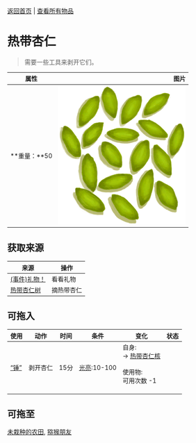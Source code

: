 [返回首页](index.md)   |  [查看所有物品](object.md)
# 热带杏仁  
> 需要一些工具来剥开它们。  
  
  属性  |   图片   
 ----  |  ----:   
 **重量：**50  |  ![](Sprite/TropicalAlmond.png)   
  
## 获取来源  
来源  |  操作  
----  |  ----  
[(事件)礼物！](Event_MacaqueFriendGift.md)  |  看看礼物  
[热带杏仁树](TropicalAlmondTree.md)  |  摘热带杏仁  
## 可拖入  
使用  |  动作  |  时间  |  条件  |  变化  |  状态  
----  |  ----  |  ----  |  ----  |  ----  |  ----  
[“锤”](tag_Hammer.md)  |  剥开杏仁  |  15分  |  [光亮](Light.md):10-100  |  自身:<br>→ [热带杏仁核](TropicalAlmondKernels.md)<br><br>使用物:<br>可用次数  -1<br><br>  |    
## 可拖至  
[未栽种的农田](CropPlotEmpty.md), [猕猴朋友](MacaqueFriend.md)  
